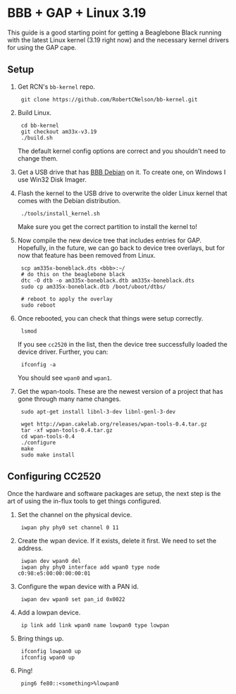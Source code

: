 BBB + GAP + Linux 3.19
======================

This guide is a good starting point for getting a Beaglebone Black running
with the latest Linux kernel (3.19 right now) and the necessary kernel
drivers for using the GAP cape.


Setup
------------

1. Get RCN's `bb-kernel` repo.

        git clone https://github.com/RobertCNelson/bb-kernel.git

2. Build Linux.

        cd bb-kernel
        git checkout am33x-v3.19
        ./build.sh

    The default kernel config options are correct and you shouldn't need
    to change them.

3. Get a USB drive that has
[BBB Debian](http://beagleboard.org/latest-images) on
it. To create one, on Windows I use Win32 Disk Imager.

4. Flash the kernel to the USB drive to overwrite the older Linux kernel that
comes with the Debian distribution.

        ./tools/install_kernel.sh

    Make sure you get the correct partition to install the kernel to!

5. Now compile the new device tree that includes entries for GAP. Hopefully,
in the future, we can go back to device tree overlays, but for now that
feature has been removed from Linux.

        scp am335x-boneblack.dts <bbb>:~/
        # do this on the beaglebone black
        dtc -O dtb -o am335x-boneblack.dtb am335x-boneblack.dts
        sudo cp am335x-boneblack.dtb /boot/uboot/dtbs/

        # reboot to apply the overlay
        sudo reboot

6. Once rebooted, you can check that things were setup correctly.

        lsmod

    If you see `cc2520` in the list, then the device tree successfully
    loaded the device driver. Further, you can:

        ifconfig -a

    You should see `wpan0` and `wpan1`.

7. Get the wpan-tools. These are the newest version of a project that
has gone through many name changes.

        sudo apt-get install libnl-3-dev libnl-genl-3-dev

        wget http://wpan.cakelab.org/releases/wpan-tools-0.4.tar.gz
        tar -xf wpan-tools-0.4.tar.gz
        cd wpan-tools-0.4
        ./configure
        make
        sudo make install




Configuring CC2520
------------------

Once the hardware and software packages are setup, the next step is the art
of using the in-flux tools to get things configured.

1. Set the channel on the physical device.

        iwpan phy phy0 set channel 0 11

1. Create the wpan device. If it exists, delete it first. We need to set the
address.

        iwpan dev wpan0 del
        iwpan phy phy0 interface add wpan0 type node c0:98:e5:00:00:00:00:01

2. Configure the wpan device with a PAN id.

        iwpan dev wpan0 set pan_id 0x0022

3. Add a lowpan device.

        ip link add link wpan0 name lowpan0 type lowpan

4. Bring things up.

        ifconfig lowpan0 up
        ifconfig wpan0 up

5. Ping!

        ping6 fe80::<something>%lowpan0



